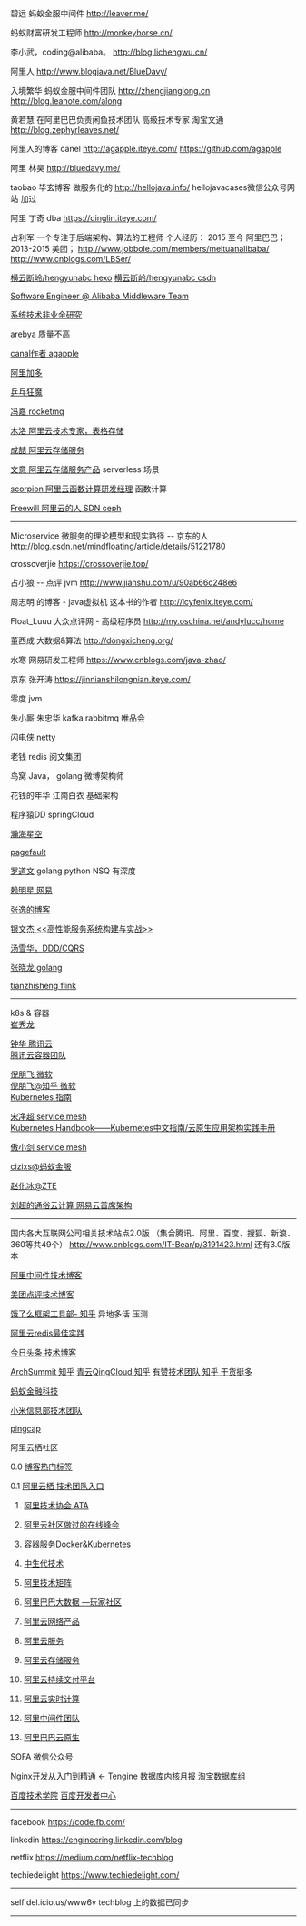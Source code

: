 碧远 蚂蚁金服中间件
http://leaver.me/

蚂蚁财富研发工程师
http://monkeyhorse.cn/

李小武，coding@alibaba。
http://blog.lichengwu.cn/

阿里人
http://www.blogjava.net/BlueDavy/

入境繁华  蚂蚁金服中间件团队
http://zhengjianglong.cn
http://blog.leanote.com/along

黄若慧   在阿里巴巴负责闲鱼技术团队  高级技术专家   淘宝文通
http://blog.zephyrleaves.net/

阿里人的博客 canel
http://agapple.iteye.com/ 
https://github.com/agapple

阿里 林昊
http://bluedavy.me/

taobao   毕玄博客   做服务化的
http://hellojava.info/
hellojavacases微信公众号网站  加过


阿里 丁奇 dba
https://dinglin.iteye.com/

占利军   一个专注于后端架构、算法的工程师 个人经历： 2015 至今 阿里巴巴； 2013-2015 美团； 
http://www.jobbole.com/members/meituanalibaba/
http://www.cnblogs.com/LBSer/


[横云断岭/hengyunabc hexo](http://hengyunabc.github.io/)
[横云断岭/hengyunabc csdn](https://blog.csdn.net/hengyunabc)

[Software Engineer @ Alibaba Middleware Team](https://www.sczyh30.com/) 

[系统技术非业余研究](http://blog.yufeng.info/)

[arebya](http://arebya.com/) 质量不高

[canal作者 agapple](https://agapple.iteye.com/)  

[阿里加多](https://www.jianshu.com/u/b230a86fb7ad)

[乒乓狂魔](https://yq.aliyun.com/users/6bmpl5rdwpqu4)

[冯嘉 rocketmq](https://yq.aliyun.com/users/ejn34jbxf5evs)

[木洛 阿里云技术专家，表格存储](https://yq.aliyun.com/users/jwbhxydfk6qyi/article)

[成喆 阿里云存储服务](https://yq.aliyun.com/users/u3vivzisyg2pc/)

[文意 阿里云存储服务产品](https://yq.aliyun.com/users/zh5kxxfngqw2m)  serverless 场景

[scorpion 阿里云函数计算研发经理](https://yq.aliyun.com/users/fbt6ovijrs2zi) 函数计算

[Freewill 阿里云的人 SDN ceph](https://www.cnblogs.com/bodhitree/default.html)

---

Microservice 微服务的理论模型和现实路径 -- 京东的人
http://blog.csdn.net/mindfloating/article/details/51221780

crossoverjie
https://crossoverjie.top/

占小狼 -- 点评 jvm
http://www.jianshu.com/u/90ab66c248e6

周志明 的博客   -      java虚拟机  这本书的作者
http://icyfenix.iteye.com/

Float_Luuu  大众点评网 - 高级程序员
http://my.oschina.net/andylucc/home


董西成  大数据&算法
http://dongxicheng.org/


水寒  网易研发工程师
https://www.cnblogs.com/java-zhao/

京东 张开涛
https://jinnianshilongnian.iteye.com/

零度 jvm

朱小厮 朱忠华 kafka rabbitmq 唯品会

闪电侠 netty 

老钱 redis 阅文集团

鸟窝 Java， golang  微博架构师 

花钱的年华 江南白衣  基础架构

程序猿DD springCloud

[瀚海星空](http://abloz.com/)

[pagefault](http://www.pagefault.info/)

[罗道文](http://luodw.cc/)  golang python NSQ 有深度

[赖明星  网易](http://mingxinglai.com/)

[张逸的博客](https://www.cnblogs.com/wayfarer/default.html)

[银文杰 <<高性能服务系统构建与实战>>](https://blog.csdn.net/yinwenjie/article/list/1?)

[汤雪华，DDD/CQRS](http://www.cnblogs.com/netfocus/)

[张晓龙  golang](https://www.jianshu.com/u/1381dc29fed9)

[tianzhisheng  flink](http://www.54tianzhisheng.cn/tags/Flink/)  

----

k8s & 容器  
[崔秀龙](https://blog.fleeto.us/)

[钟华 腾讯云](https://imfox.io/)     
[腾讯云容器团队](https://tencentcloudcontainerteam.github.io/)       

[倪朋飞 微软](https://feisky.xyz/)  
[倪朋飞@知乎 微软](https://www.zhihu.com/people/feisky/posts)  
[Kubernetes 指南](https://feisky.xyz/kubernetes-handbook/)  

[宋净超 service mesh](https://jimmysong.io/)  
[Kubernetes Handbook——Kubernetes中文指南/云原生应用架构实践手册](https://jimmysong.io/kubernetes-handbook/)    

[傲小剑  service mesh](https://skyao.io/#posts)        

[cizixs@蚂蚁金服](https://cizixs.com/) 

[赵化冰@ZTE](https://zhaohuabing.com/) 

[刘超的通俗云计算  网易云首席架构](https://www.cnblogs.com/popsuper1982/)


----

国内各大互联网公司相关技术站点2.0版 （集合腾讯、阿里、百度、搜狐、新浪、360等共49个）
http://www.cnblogs.com/IT-Bear/p/3191423.html
还有3.0版本

[阿里中间件技术博客]()

[美团点评技术博客]()

[饿了么框架工具部- 知乎](https://zhuanlan.zhihu.com/p/28585781)  异地多活 压测

[阿里云redis最佳实践](https://help.aliyun.com/document_detail/67252.html) 

[今日头条 技术博客](https://techblog.toutiao.com/2017/05/02/dao/)

[ArchSummit 知乎](https://www.zhihu.com/org/archsummit/activities)
[青云QingCloud 知乎](https://zhuanlan.zhihu.com/qingcloud)
[有赞技术团队 知乎 干货挺多](https://www.zhihu.com/org/you-zan-ji-zhu-tuan-dui/activities)

[蚂蚁金融科技](https://tech.antfin.com/)

[小米信息部技术团队](https://xiaomi-info.github.io/)

[pingcap](https://pingcap.com/blog-cn/)


阿里云栖社区 

0.0 [博客热门标签](https://yq.aliyun.com/tags/)

0.1 [阿里云栖  技术团队入口](https://yq.aliyun.com/teams)  

1. [阿里技术协会 ATA](https://yq.aliyun.com/tags/tagid_523/)

2. [阿里云社区做过的在线峰会](https://yq.aliyun.com/topic?spm=a2c4e.11154022.headermainnav.11.7037aMQGaMQGE8#guid-721571)

3. [容器服务Docker&Kubernetes](https://yq.aliyun.com/teams/11/type_blog-cid_450-page_1)

4. [中生代技术](https://yq.aliyun.com/users/1080464764156883?spm=a2c4e.11153940.blogrightarea54004.2.22c86a7d3BdzIB)

5. [阿里技术矩阵](https://yq.aliyun.com/teams/16)

6. [阿里巴巴大数据 —玩家社区](https://yq.aliyun.com/teams/6)

7. [阿里云网络产品](https://yq.aliyun.com/teams/28)  

8. [阿里云服务](https://yq.aliyun.com/teams/56/type_blog)

9. [阿里云存储服务](https://yq.aliyun.com/teams/4)

10. [阿里云持续交付平台](https://yq.aliyun.com/teams/20)

11. [阿里云实时计算](https://yq.aliyun.com/teams/67)

12. [阿里中间件团队](https://yq.aliyun.com/teams/22)  

13. [阿里巴巴云原生](https://yq.aliyun.com/teams/252)  


SOFA 微信公众号

[Nginx开发从入门到精通 <- Tengine](http://tengine.taobao.org/book/index.html)
[数据库内核月报 淘宝数据库组](http://mysql.taobao.org/monthly/) 


[百度技术学院](http://bit.baidu.com/)
[百度开发者中心](https://developer.baidu.com/)

---
facebook https://code.fb.com/

linkedin https://engineering.linkedin.com/blog

netflix https://medium.com/netflix-techblog

techiedelight https://www.techiedelight.com/

---

self
del.icio.us/www6v  techblog 上的数据已同步

---

